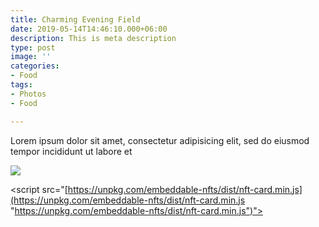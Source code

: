 ```yaml
---
title: Charming Evening Field
date: 2019-05-14T14:46:10.000+06:00
description: This is meta description
type: post
image: ''
categories:
- Food
tags:
- Photos
- Food

---
```

Lorem ipsum dolor sit amet, consectetur adipisicing elit, sed do eiusmod tempor incididunt ut labore et

![](../images/post-img.jpg)

  
 <nft-card contractAddress="0x495f947276749ce646f68ac8c248420045cb7b5e" tokenId="1318226234954538889640334750091514764777425932400472742792115980233972121601"> </nft-card> <script src="[https://unpkg.com/embeddable-nfts/dist/nft-card.min.js](https://unpkg.com/embeddable-nfts/dist/nft-card.min.js "https://unpkg.com/embeddable-nfts/dist/nft-card.min.js")"></script>